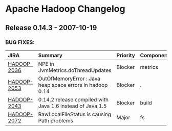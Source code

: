 
<!---
# Licensed to the Apache Software Foundation (ASF) under one
# or more contributor license agreements.  See the NOTICE file
# distributed with this work for additional information
# regarding copyright ownership.  The ASF licenses this file
# to you under the Apache License, Version 2.0 (the
# "License"); you may not use this file except in compliance
# with the License.  You may obtain a copy of the License at
#
#     http://www.apache.org/licenses/LICENSE-2.0
#
# Unless required by applicable law or agreed to in writing, software
# distributed under the License is distributed on an "AS IS" BASIS,
# WITHOUT WARRANTIES OR CONDITIONS OF ANY KIND, either express or implied.
# See the License for the specific language governing permissions and
# limitations under the License.
-->
# Apache Hadoop Changelog

## Release 0.14.3 - 2007-10-19



### BUG FIXES:

| JIRA | Summary | Priority | Component | Reporter | Contributor |
|:---- |:---- | :--- |:---- |:---- |:---- |
| [HADOOP-2036](https://issues.apache.org/jira/browse/HADOOP-2036) | NPE in JvmMetrics.doThreadUpdates |  Blocker | metrics | Koji Noguchi | Nigel Daley |
| [HADOOP-2053](https://issues.apache.org/jira/browse/HADOOP-2053) | OutOfMemoryError : Java heap space errors in hadoop 0.14 |  Blocker | . | Lohit Vijayarenu | Arun C Murthy |
| [HADOOP-2043](https://issues.apache.org/jira/browse/HADOOP-2043) | 0.14.2 release compiled with Java 1.6 instead of Java 1.5 |  Blocker | build | Doug Cutting | Doug Cutting |
| [HADOOP-2072](https://issues.apache.org/jira/browse/HADOOP-2072) | RawLocalFileStatus is causing Path problems |  Major | fs | Dennis Kubes |  |



